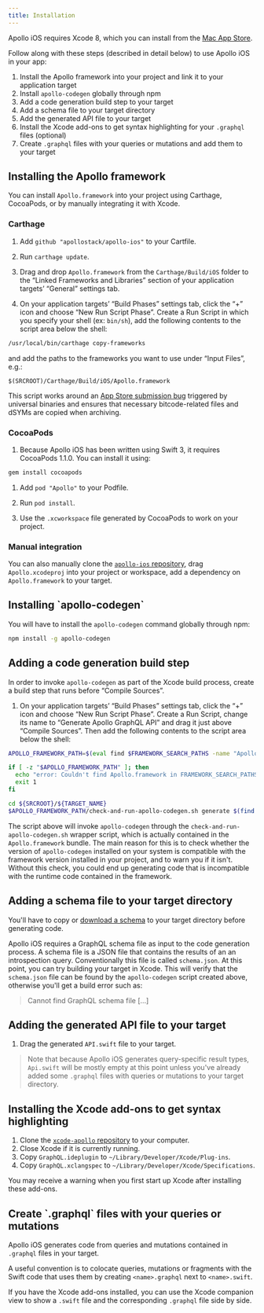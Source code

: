 ```yaml
---
title: Installation
---
```


Apollo iOS requires Xcode 8, which you can install from the [Mac App Store](https://itunes.apple.com/en/app/xcode/id497799835?mt=12).

Follow along with these steps (described in detail below) to use Apollo iOS in your app:

1. Install the Apollo framework into your project and link it to your application target
1. Install `apollo-codegen` globally through npm
1. Add a code generation build step to your target
1. Add a schema file to your target directory
1. Add the generated API file to your target
1. Install the Xcode add-ons to get syntax highlighting for your `.graphql` files (optional)
1. Create `.graphql` files with your queries or mutations and add them to your target

<h2 id="installing-framework">Installing the Apollo framework</h2>

You can install `Apollo.framework` into your project using Carthage, CocoaPods, or by manually integrating it with Xcode.

### Carthage

1. Add `github "apollostack/apollo-ios"` to your Cartfile.

1. Run `carthage update`.

1. Drag and drop `Apollo.framework` from the `Carthage/Build/iOS` folder to the “Linked Frameworks and Libraries” section of your application targets’ “General” settings tab.

1. On your application targets’ “Build Phases” settings tab, click the “+” icon and choose “New Run Script Phase”. Create a Run Script in which you specify your shell (ex: `bin/sh`), add the following contents to the script area below the shell:

 ```sh
 /usr/local/bin/carthage copy-frameworks
 ```

 and add the paths to the frameworks you want to use under “Input Files”, e.g.:

 ```
 $(SRCROOT)/Carthage/Build/iOS/Apollo.framework
 ```
 This script works around an [App Store submission bug](http://www.openradar.me/radar?id=6409498411401216) triggered by universal binaries and ensures that necessary bitcode-related files and dSYMs are copied when archiving.

### CocoaPods

 1. Because Apollo iOS has been written using Swift 3, it requires CocoaPods 1.1.0. You can install it using:

 ```sh
 gem install cocoapods
 ```

 1. Add `pod "Apollo"` to your Podfile.

 1. Run `pod install`.

 1. Use the `.xcworkspace` file generated by CocoaPods to work on your project.

### Manual integration

You can also manually clone the [`apollo-ios` repository](https://github.com/apollostack/apollo-ios), drag `Apollo.xcodeproj` into your project or workspace, add a dependency on `Apollo.framework` to your target.

<h2 id="installing-apollo-codegen">Installing `apollo-codegen`</h2>

You will have to install the `apollo-codegen` command globally through npm:

```sh
npm install -g apollo-codegen
```

<h2 id="adding-build-step">Adding a code generation build step</h2>

In order to invoke `apollo-codegen` as part of the Xcode build process, create a build step that runs before “Compile Sources”.

1. On your application targets’ “Build Phases” settings tab, click the “+” icon and choose “New Run Script Phase”. Create a Run Script, change its name to “Generate Apollo GraphQL API” and drag it just above “Compile Sources”. Then add the following contents to the script area below the shell:

```sh
APOLLO_FRAMEWORK_PATH=$(eval find $FRAMEWORK_SEARCH_PATHS -name "Apollo.framework" -maxdepth 1)

if [ -z "$APOLLO_FRAMEWORK_PATH" ]; then
  echo "error: Couldn't find Apollo.framework in FRAMEWORK_SEARCH_PATHS; make sure to add the framework to your project."
  exit 1
fi

cd ${SRCROOT}/${TARGET_NAME}
$APOLLO_FRAMEWORK_PATH/check-and-run-apollo-codegen.sh generate $(find . -name '*.graphql') --schema schema.json --output API.swift
```

The script above will invoke `apollo-codegen` through the `check-and-run-apollo-codegen.sh` wrapper script, which is actually contained in the `Apollo.framework` bundle. The main reason for this is to check whether the version of `apollo-codegen` installed on your system is compatible with the framework version installed in your project, and to warn you if it isn't. Without this check, you could end up generating code that is incompatible with the runtime code contained in the framework.

<h2 id="adding-schema">Adding a schema file to your target directory</h2>

You'll have to copy or [download a schema](downloading-schema.html) to your target directory before generating code.

Apollo iOS requires a GraphQL schema file as input to the code generation process. A schema file is a JSON file that contains the results of an an introspection query. Conventionally this file is called `schema.json`.  At this point, you can try building your target in Xcode.  This will verify that the `schema.json` file can be found by the `apollo-codegen` script created above, otherwise you'll get a build error such as:
> Cannot find GraphQL schema file [...]

<h2 id="adding-generated-api">Adding the generated API file to your target</h2>

1. Drag the generated `API.swift` file to your target.

> Note that because Apollo iOS generates query-specific result types, `Api.swift` will be mostly empty at this point unless you've already added some `.graphql` files with queries or mutations to your target directory.

<h2 id="installing-xcode-add-ons">Installing the Xcode add-ons to get syntax highlighting</h2>

1. Clone the [`xcode-apollo` repository](https://github.com/apollostack/xcode-apollo) to your computer.
1. Close Xcode if it is currently running.
1. Copy `GraphQL.ideplugin` to `~/Library/Developer/Xcode/Plug-ins`.
1. Copy `GraphQL.xclangspec` to `~/Library/Developer/Xcode/Specifications`.

You may receive a warning when you first start up Xcode after installing these add-ons.

<h2 id="creating-query-documents">Create `.graphql` files with your queries or mutations</h2>

Apollo iOS generates code from queries and mutations contained in `.graphql` files in your target.

A useful convention is to colocate queries, mutations or fragments with the Swift code that uses them by creating `<name>.graphql` next to `<name>.swift`.

If you have the Xcode add-ons installed, you can use the Xcode companion view to show a `.swift` file and the corresponding `.graphql` file side by side.
